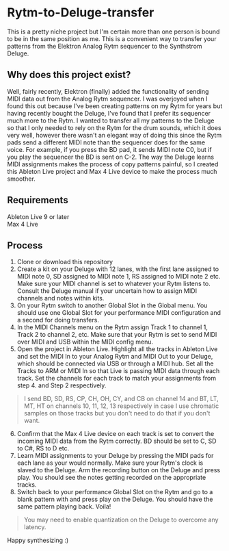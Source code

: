 # Rytm-to-Deluge-transfer

This is a pretty niche project but I'm certain more than one person is bound to be in the same position as me. This is a convenient way to transfer your patterns from the Elektron Analog Rytm sequencer to the Synthstrom Deluge. 

## Why does this project exist?
Well, fairly recently, Elektron (finally) added the functionality of sending MIDI data out from the Analog Rytm sequencer. I was overjoyed when I found this out because I've been creating patterns on my Rytm for years but having recently bought the Deluge, I've found that I prefer its sequencer much more to the Rytm. I wanted to transfer all my patterns to the Deluge so that I only needed to rely on the Rytm for the drum sounds, which it does very well, however there wasn't an elegant way of doing this since the Rytm pads send a different MIDI note than the sequencer does for the same voice. For example, if you press the BD pad, it sends MIDI note C0, but if you play the sequencer the BD is sent on C-2. The way the Deluge learns MIDI assignments makes the process of copy patterns painful, so I created this Ableton Live project and Max 4 Live device to make the process much smoother.  

## Requirements
Ableton Live 9 or later
<br />Max 4 Live

## Process
1. Clone or download this repository
2. Create a kit on your Deluge with 12 lanes, with the first lane assigned to MIDI note 0, SD assigned to MIDI note 1, RS assigned to MIDI note 2 etc. Make sure your MIDI channel is set to whatever your Rytm listens to. Consult the Deluge manual if your uncertain how to assign MIDI channels and notes within kits.  
3. On your Rytm switch to another Global Slot in the Global menu. You should use one Global Slot for your performance MIDI configuration and a second for doing transfers. 
4. In the MIDI Channels menu on the Rytm assign Track 1 to channel 1, Track 2 to channel 2, etc. Make sure that your Rytm is set to send MIDI over MIDI and USB within the MIDI config menu. 
5. Open the project in Ableton Live. Highlight all the tracks in Ableton Live and set the MIDI In to your Analog Rytm and MIDI Out to your Deluge, which should be connected via USB or through a MIDI hub. Set all the Tracks to ARM or MIDI In so that Live is passing MIDI data through each track. Set the channels for each track to match your assignments from step 4. and Step 2 respectively. 
> I send BD, SD, RS, CP, CH, OH, CY, and CB on channel 14 and BT, LT, MT, HT on channels 10, 11, 12, 13 respectively in case I use chromatic samples on those tracks but you don't need to do that if you don't want. 
6. Confirm that the Max 4 Live device on each track is set to convert the incoming MIDI data from the Rytm correctly. BD should be set to C, SD to C#, RS to D etc. 
7. Learn MIDI assignments to your Deluge by pressing the MIDI pads for each lane as your would normally. Make sure your Rytm's clock is slaved to the Deluge. Arm the recording button on the Deluge and press play. You should see the notes getting recorded on the appropriate tracks. 
8. Switch back to your performance Global Slot on the Rytm and go to a blank pattern with and press play on the Deluge. You should have the same pattern playing back. Voila!
> You may need to enable quantization on the Deluge to overcome any latency. 

Happy synthesizing :)
